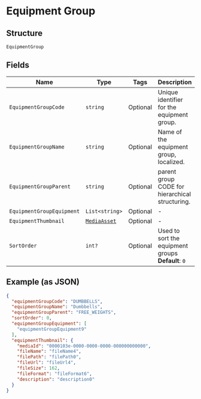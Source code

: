 
# Equipment Group

## Structure

`EquipmentGroup`

## Fields

| Name | Type | Tags | Description |
|  --- | --- | --- | --- |
| `EquipmentGroupCode` | `string` | Optional | Unique identifier for the equipment group. |
| `EquipmentGroupName` | `string` | Optional | Name of the equipment group, localized. |
| `EquipmentGroupParent` | `string` | Optional | parent group CODE for hierarchical structuring. |
| `EquipmentGroupEquipment` | `List<string>` | Optional | - |
| `EquipmentThumbnail` | [`MediaAsset`](../../doc/models/media-asset.md) | Optional | - |
| `SortOrder` | `int?` | Optional | Used to sort the equipment groups<br>**Default**: `0` |

## Example (as JSON)

```json
{
  "equipmentGroupCode": "DUMBBELLS",
  "equipmentGroupName": "Dumbbells",
  "equipmentGroupParent": "FREE_WEIGHTS",
  "sortOrder": 0,
  "equipmentGroupEquipment": [
    "equipmentGroupEquipment9"
  ],
  "equipmentThumbnail": {
    "mediaId": "0000103e-0000-0000-0000-000000000000",
    "fileName": "fileName4",
    "filePath": "filePath0",
    "fileUrl": "fileUrl4",
    "fileSize": 162,
    "fileFormat": "fileFormat6",
    "description": "description0"
  }
}
```

